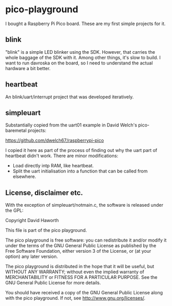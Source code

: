 # pico-playground

I bought a Raspberry Pi Pico board. These are my first simple projects for it.

## blink

"blink" is a simple LED blinker using the SDK. However, that carries the whole baggage of the SDK with it.
Among other things, it's slow to build. I want to run davroska on the board, so I need to understand the actual
hardware a bit better.

## heartbeat

An blink/uart/interrupt project that was developed iteratively.

## simpleuart

Substantially copied from the uart01 example in David Welch's pico-baremetal projects:

https://github.com/dwelch67/raspberrypi-pico

I copied it here as part of the process of finding out why the uart part of heartbeat didn't work. There
are minor modifications:
* Load directly intp RAM, like heartbeat.
* Split the uart initialisation into a function that can be called from elsewhere.

## License, disclaimer etc.

With the exception of simpleuart/notmain.c, the software is released under the GPL:

Copyright David Haworth

This file is part of the pico playground.

The pico playground is free software: you can redistribute it and/or modify
it under the terms of the GNU General Public License as published by
the Free Software Foundation, either version 3 of the License, or
(at your option) any later version.

The pico playground is distributed in the hope that it will be useful,
but WITHOUT ANY WARRANTY; without even the implied warranty of
MERCHANTABILITY or FITNESS FOR A PARTICULAR PURPOSE.  See the
GNU General Public License for more details.

You should have received a copy of the GNU General Public License
along with the pico playground.  If not, see <http://www.gnu.org/licenses/>.

